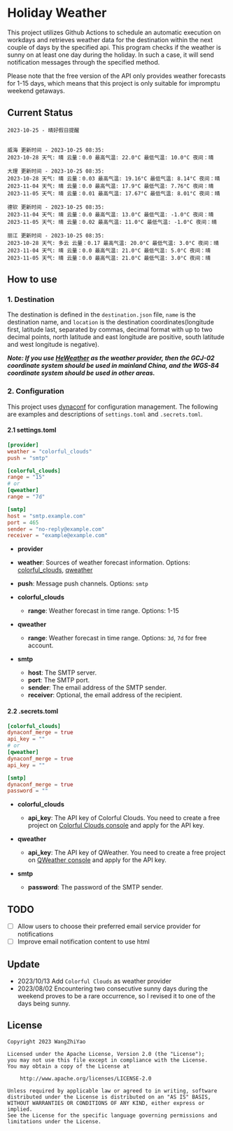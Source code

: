 # Holiday Weather

This project utilizes Github Actions to schedule an automatic execution on workdays and retrieves weather data for the destination within the next couple of days by the  specified api.
This program checks if the weather is sunny on at least one day during the holiday. In such a case, it will send notification messages through the specified method.

Please note that the free version of the API only provides weather forecasts for 1-15 days, which means that this project is only suitable for impromptu weekend getaways.

## Current Status

```
2023-10-25 - 晴好假日提醒


威海 更新时间 - 2023-10-25 08:35:
2023-10-28 天气: 晴 云量：0.0 最高气温: 22.0°C 最低气温: 10.0°C 夜间：晴

大理 更新时间 - 2023-10-25 08:35:
2023-10-28 天气: 晴 云量：0.03 最高气温: 19.16°C 最低气温: 8.14°C 夜间：晴
2023-11-04 天气: 晴 云量：0.0 最高气温: 17.9°C 最低气温: 7.76°C 夜间：晴
2023-11-05 天气: 晴 云量：0.01 最高气温: 17.67°C 最低气温: 8.01°C 夜间：晴

德钦 更新时间 - 2023-10-25 08:35:
2023-11-04 天气: 晴 云量：0.0 最高气温: 13.0°C 最低气温: -1.0°C 夜间：晴
2023-11-05 天气: 晴 云量：0.02 最高气温: 11.0°C 最低气温: -1.0°C 夜间：晴

丽江 更新时间 - 2023-10-25 08:35:
2023-10-28 天气: 多云 云量：0.17 最高气温: 20.0°C 最低气温: 3.0°C 夜间：晴
2023-11-04 天气: 晴 云量：0.0 最高气温: 21.0°C 最低气温: 5.0°C 夜间：晴
2023-11-05 天气: 晴 云量：0.0 最高气温: 21.0°C 最低气温: 3.0°C 夜间：晴

```

## How to use

### 1. Destination

The destination is defined in the `destination.json` file, `name` is the destination name, and `location` is the destination coordinates(longitude first, latitude last, separated by commas, decimal format with up to two decimal points, north latitude and east longitude are positive, south latitude and west longitude is negative).

***Note: If you use [HeWeather](https://dev.qweather.com/docs/) as the weather provider, then the GCJ-02 coordinate system should be used in mainland China, and the WGS-84 coordinate system should be used in other areas.***

### 2. Configuration

This project uses [dynaconf](https://github.com/dynaconf/dynaconf) for configuration management. The following are examples and descriptions of `settings.toml`  and `.secrets.toml`.

#### 2.1 settings.toml

```toml
[provider]
weather = "colorful_clouds"
push = "smtp"

[colorful_clouds]
range = "15"
# or
[qweather]
range = "7d"

[smtp]
host = "smtp.example.com"
port = 465
sender = "no-reply@example.com"
receiver = "example@example.com"
```
-  **provider**
  - **weather**: Sources of weather forecast information. Options: [colorful_clouds](https://docs.caiyunapp.com/docs/daily), [qweather](https://dev.qweather.com/docs/api/weather/weather-daily-forecast/)
  - **push**: Message push channels. Options: `smtp`

- **colorful_clouds**
  - **range**:  Weather forecast in time range. Options: 1-15

- **qweather**
  - **range**: Weather forecast in time range. Options: `3d`, `7d` for free account.

- **smtp**
  - **host**: The SMTP server.
  - **port**: The SMTP port.
  - **sender**: The email address of the SMTP sender.
  - **receiver**: Optional, the email address of the recipient.

#### 2.2 .secrets.toml

```toml
[colorful_clouds]
dynaconf_merge = true
api_key = ""
# or
[qweather]
dynaconf_merge = true
api_key = ""

[smtp]
dynaconf_merge = true
password = ""
```

- **colorful_clouds**
  - **api_key**:  The API key of Colorful Clouds. You need to create a free project on [Colorful Clouds console](https://platform.caiyunapp.com/dashboard/index) and apply for the API key.

- **qweather**
  - **api_key**: The API key of QWeather. You need to create a free project on [QWeather console](https://console.qweather.com/#/console) and apply for the API key.

- **smtp**
  - **password**: The password of the SMTP sender.


## TODO

- [ ] Allow users to choose their preferred email service provider for notifications
- [ ] Improve email notification content to use html

## Update
- 2023/10/13 Add `Colorful Clouds` as weather provider 
- 2023/08/02 Encountering two consecutive sunny days during the weekend proves to be a rare occurrence, so I revised it to one of the days being sunny.

## License

    Copyright 2023 WangZhiYao
    
    Licensed under the Apache License, Version 2.0 (the "License");
    you may not use this file except in compliance with the License.
    You may obtain a copy of the License at
    
        http://www.apache.org/licenses/LICENSE-2.0
    
    Unless required by applicable law or agreed to in writing, software
    distributed under the License is distributed on an "AS IS" BASIS,
    WITHOUT WARRANTIES OR CONDITIONS OF ANY KIND, either express or implied.
    See the License for the specific language governing permissions and
    limitations under the License.
